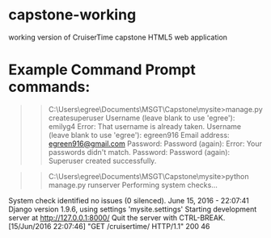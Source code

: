 # capstone-working
working version of CruiserTime capstone HTML5 web application


# Example Command Prompt commands:
>>C:\Users\egree\Documents\MSGT\Capstone\mysite>manage.py createsuperuser
Username (leave blank to use 'egree'): emilyg4
Error: That username is already taken.
Username (leave blank to use 'egree'): egreen916
Email address: egreen916@gmail.com
Password:
Password (again):
Error: Your passwords didn't match.
Password:
Password (again):
Superuser created successfully.

>>C:\Users\egree\Documents\MSGT\Capstone\mysite>python manage.py runserver
Performing system checks...

System check identified no issues (0 silenced).
June 15, 2016 - 22:07:41
Django version 1.9.6, using settings 'mysite.settings'
Starting development server at http://127.0.0.1:8000/
Quit the server with CTRL-BREAK.
[15/Jun/2016 22:07:46] "GET /cruisertime/ HTTP/1.1" 200 46